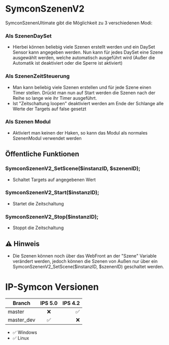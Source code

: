 # SymconSzenenV2
SymconSzenenUltimate gibt die Möglichkeit zu 3 verschiedenen Modi:
### Als SzenenDaySet
* Hierbei können beliebig viele Szenen erstellt werden und ein DaySet Sensor kann angegeben werden. Nun kann für jedes DaySet eine Szene ausgewählt werden, welche automatisch ausgeführt wird (Außer die Automatik ist deaktiviert oder die Sperre ist aktiviert)
### Als SzenenZeitSteuerung
* Man kann beliebig viele Szenen erstellen und für jede Szene einen Timer stellen. Drückt man nun auf Start werden die Szenen nach der Reihe so lange wie ihr Timer ausgeführt.
* Ist "Zeitschaltung loopen" deaktiviert werden am Ende der Schlange alle Werte der Targets auf false gesetzt
### Als Szenen Modul
* Aktiviert man keinen der Haken, so kann das Modul als normales SzenenModul verwendet werden
## Öffentliche Funktionen
### SymconSzenenV2_SetScene($instanzID, $szenenID);
* Schaltet Targets auf angegebenen Wert
### SymconSzenenV2_Start($instanzID);
* Startet die Zeitschaltung 
### SymconSzenenV2_Stop($instanzID);
* Stoppt die Zeitschaltung 
## :warning: Hinweis
* Die Szenen können noch über das WebFront an der "Szene" Variable verändert werden, jedoch können die Szenen von Außen nur über ein SymconSzenenV2_SetScene($instanzID, $szenenID) geschaltet werden. 

# IP-Symcon Versionen
| Branch        | IPS 5.0           | IPS 4.2  |
| ------------- |:-------------:| -----:|
| master     | :x: | :white_check_mark: |
| master_dev      | :white_check_mark: | :x: |

* :white_check_mark: Windows
* :white_check_mark: Linux
